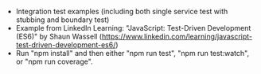 - Integration test examples (including both single service test with stubbing and boundary test)
- Example from LinkedIn Learning: "JavaScript: Test-Driven Development (ES6)" by Shaun Wassell (https://www.linkedin.com/learning/javascript-test-driven-development-es6/)
- Run "npm install" and then either "npm run test", "npm run test:watch", or "npm run coverage".
